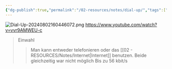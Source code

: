 ```yaml
---
{"dg-publish":true,"permalink":"/02-resources/notes/dial-up/","tags":["netzwerk","hardware"],"noteIcon":"","updated":"2025-07-12T13:31:41.294+02:00"}
---
```


![Dial-Up-20240802160446072.png](/img/user/02%20-%20RESOURCES/Files/IMG/Dial-Up-20240802160446072.png)
https://www.youtube.com/watch?v=vvr9AMWEU-c
>Einwahl
>>Man kann entweder telefonieren oder das [[02 - RESOURCES/Notes/Internet\|Internet]] benutzen.
>>Beide gleichzeitig war nicht möglich
>>Bis zu 56 kbit/s